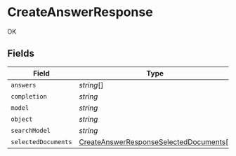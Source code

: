 # CreateAnswerResponse

OK


## Fields

| Field                                                                                                   | Type                                                                                                    | Required                                                                                                | Description                                                                                             |
| ------------------------------------------------------------------------------------------------------- | ------------------------------------------------------------------------------------------------------- | ------------------------------------------------------------------------------------------------------- | ------------------------------------------------------------------------------------------------------- |
| `answers`                                                                                               | *string*[]                                                                                              | :heavy_minus_sign:                                                                                      | N/A                                                                                                     |
| `completion`                                                                                            | *string*                                                                                                | :heavy_minus_sign:                                                                                      | N/A                                                                                                     |
| `model`                                                                                                 | *string*                                                                                                | :heavy_minus_sign:                                                                                      | N/A                                                                                                     |
| `object`                                                                                                | *string*                                                                                                | :heavy_minus_sign:                                                                                      | N/A                                                                                                     |
| `searchModel`                                                                                           | *string*                                                                                                | :heavy_minus_sign:                                                                                      | N/A                                                                                                     |
| `selectedDocuments`                                                                                     | [CreateAnswerResponseSelectedDocuments](../../models/shared/createanswerresponseselecteddocuments.md)[] | :heavy_minus_sign:                                                                                      | N/A                                                                                                     |